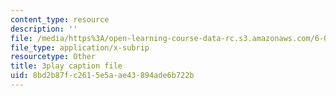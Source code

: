 ```yaml
---
content_type: resource
description: ''
file: /media/https%3A/open-learning-course-data-rc.s3.amazonaws.com/6-042j-mathematics-for-computer-science-spring-2015/8bd2b87fc2615e5aae43894ade6b722b_bHvMYZvZp7Y.vtt
file_type: application/x-subrip
resourcetype: Other
title: 3play caption file
uid: 8bd2b87f-c261-5e5a-ae43-894ade6b722b
---
```

